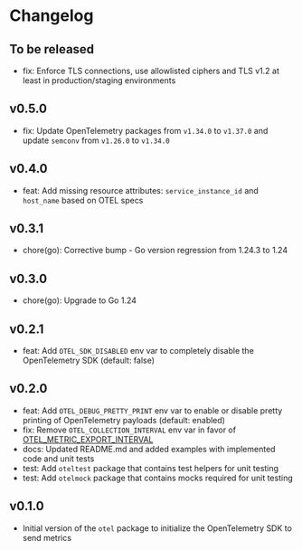 # Changelog

## To be released

* fix: Enforce TLS connections, use allowlisted ciphers and TLS v1.2 at least in production/staging environments

## v0.5.0

* fix: Update OpenTelemetry packages from `v1.34.0` to `v1.37.0` and update `semconv` from `v1.26.0` to `v1.34.0`

## v0.4.0

* feat: Add missing resource attributes: `service_instance_id` and `host_name` based on OTEL specs

## v0.3.1

* chore(go): Corrective bump - Go version regression from 1.24.3 to 1.24

## v0.3.0

* chore(go): Upgrade to Go 1.24

## v0.2.1

* feat: Add `OTEL_SDK_DISABLED` env var to completely disable the OpenTelemetry SDK (default: false)

## v0.2.0

* feat: Add `OTEL_DEBUG_PRETTY_PRINT` env var to enable or disable pretty printing of OpenTelemetry payloads (default: enabled)
* fix: Remove `OTEL_COLLECTION_INTERVAL` env var in favor of [OTEL_METRIC_EXPORT_INTERVAL](https://github.com/open-telemetry/opentelemetry-go/blob/a9cbc3d8dec7be22c7d3691ca1755f25c1702a1d/sdk/metric/env.go#L17)
* docs: Updated README.md and added examples with implemented code and unit tests
* test: Add `oteltest` package that contains test helpers for unit testing
* test: Add `otelmock` package that contains mocks required for unit testing

## v0.1.0

* Initial version of the `otel` package to initialize the OpenTelemetry SDK to send metrics
